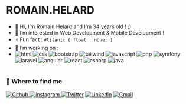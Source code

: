 # ROMAIN.HELARD

- 👋 Hi, I’m Romain Helard and I'm 34 years old ! ;)
- 👀 I’m interested in Web Development & Mobile Development !
- ⚡ Fun fact :  `#titanic { float : none; }` 
- 🌱 I’m working on :
- <img alt="html" src="https://img.shields.io/badge/html5-%23E34F26.svg?style=for-the-badge&logo=html5&logoColor=white" /> <img alt="css" src="https://img.shields.io/badge/css3-%231572B6.svg?style=for-the-badge&logo=css3&logoColor=white" /> <img alt="bootstrap" src="https://img.shields.io/badge/bootstrap-%23563D7C.svg?style=for-the-badge&logo=bootstrap&logoColor=white" /> <img alt="tailwind" src="https://img.shields.io/badge/tailwindcss-%2338B2AC.svg?style=for-the-badge&logo=tailwind-css&logoColor=white" /> <img alt="javascript" src="https://img.shields.io/badge/javascript-%23323330.svg?style=for-the-badge&logo=javascript&logoColor=%23F7DF1E" /> <img alt="php" src="https://img.shields.io/badge/php-%23777BB4.svg?style=for-the-badge&logo=php&logoColor=white" /> <img alt="symfony" src="https://img.shields.io/badge/symfony-%23000000.svg?style=for-the-badge&logo=symfony&logoColor=white" /> <img alt="laravel" src="https://img.shields.io/badge/laravel-%23FF2D20.svg?style=for-the-badge&logo=laravel&logoColor=white" /> <img alt="angular" src="https://img.shields.io/badge/angular-%23DD0031.svg?style=for-the-badge&logo=angular&logoColor=white" /> <img alt="react" src="https://img.shields.io/badge/react-%2320232a.svg?style=for-the-badge&logo=react&logoColor=%2361DAFB" /> <img alt="csharp" src="https://img.shields.io/badge/c%23-%23239120.svg?style=for-the-badge&logo=c-sharp&logoColor=white" /> <img alt="java" src="https://img.shields.io/badge/java-%23ED8B00.svg?style=for-the-badge&logo=java&logoColor=white" />

#
<h3>🔭 Where to find me</h3>
<p><a href="https://github.com/romainhelard" target="_blank"><img alt="Github" src="https://img.shields.io/badge/GitHub-%2312100E.svg?&style=for-the-badge&logo=Github&logoColor=white" /> <a href="https://instagram.com/romainjocelyn" target="_blank">
<img src=https://img.shields.io/badge/instagram-%23000000.svg?&style=for-the-badge&logo=instagram&logoColor=white alt=instagram style="margin-bottom: 5px;" />
</a> </a> <a href="https://twitter.com/romainjocelyn" target="_blank"><img alt="Twitter" src="https://img.shields.io/badge/twitter-%231DA1F2.svg?&style=for-the-badge&logo=twitter&logoColor=white" /></a> <a href="https://www.linkedin.com/in/romainhelard/" target="_blank"><img alt="LinkedIn" src="https://img.shields.io/badge/linkedin-%230077B5.svg?&style=for-the-badge&logo=linkedin&logoColor=white" /></a> <a href="mailto:romainhelard@gmail.com" target="_blank"><img alt="Gmail" src="https://img.shields.io/badge/Gmail-D14836?style=for-the-badge&logo=gmail&logoColor=white" /></a>
</p>
